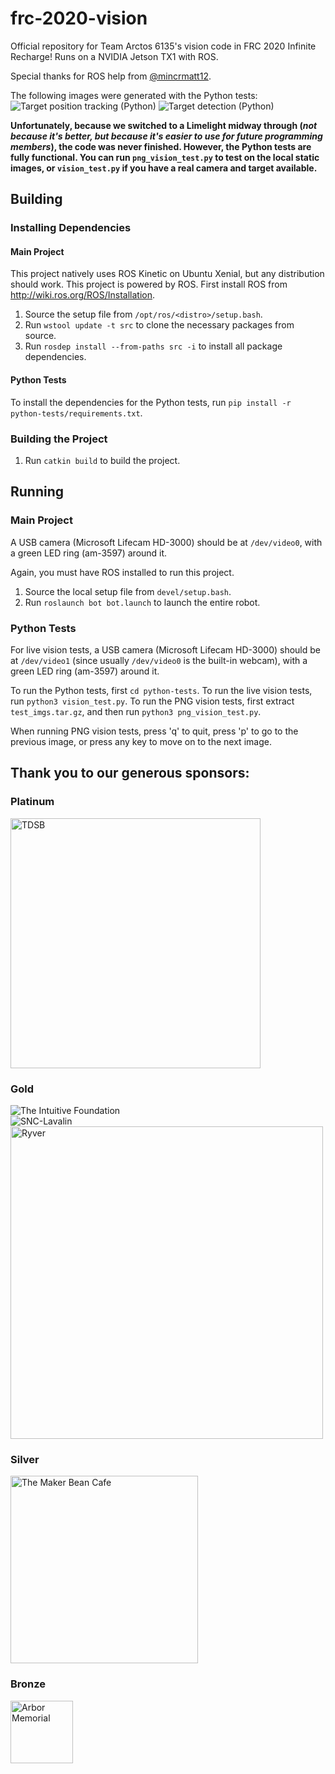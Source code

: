 # frc-2020-vision

Official repository for Team Arctos 6135's vision code in FRC 2020 Infinite Recharge! Runs on a NVIDIA Jetson TX1 with ROS.

Special thanks for ROS help from [@mincrmatt12](https://github.com/mincrmatt12).

The following images were generated with the Python tests:
![Target position tracking (Python)](https://user-images.githubusercontent.com/32781310/107910212-f0d79500-6f27-11eb-8368-efb82aa2f47d.png)
![Target detection (Python)](https://user-images.githubusercontent.com/32781310/107910131-bcfc6f80-6f27-11eb-8e10-57aa3d1b706a.png)

**Unfortunately, because we switched to a Limelight midway through (*not because it's better, but because it's easier to use for future programming members*), the code was never finished. However, the Python tests are fully functional. You can run `png_vision_test.py` to test on the local static images, or `vision_test.py` if you have a real camera and target available.**

## Building

### Installing Dependencies

#### Main Project

This project natively uses ROS Kinetic on Ubuntu Xenial, but any distribution should work.
This project is powered by ROS. First install ROS from http://wiki.ros.org/ROS/Installation.

1. Source the setup file from `/opt/ros/<distro>/setup.bash`.
2. Run `wstool update -t src` to clone the necessary packages from source.
3. Run `rosdep install --from-paths src -i` to install all package dependencies.

#### Python Tests

To install the dependencies for the Python tests, run `pip install -r python-tests/requirements.txt`.

### Building the Project

1. Run `catkin build` to build the project.

## Running

### Main Project

A USB camera (Microsoft Lifecam HD-3000) should be at `/dev/video0`, with a green LED ring (am-3597) around it.

Again, you must have ROS installed to run this project.

1. Source the local setup file from `devel/setup.bash`.
2. Run `roslaunch bot bot.launch` to launch the entire robot.

### Python Tests

For live vision tests, a USB camera (Microsoft Lifecam HD-3000) should be at `/dev/video1` (since usually `/dev/video0` is the built-in webcam), with a green LED ring (am-3597) around it.

To run the Python tests, first `cd python-tests`.
To run the live vision tests, run `python3 vision_test.py`.
To run the PNG vision tests, first extract `test_imgs.tar.gz`, and then run `python3 png_vision_test.py`.

When running PNG vision tests, press 'q' to quit, press 'p' to go to the previous image, or press any key to move on to the next image.

## Thank you to our generous sponsors:
### Platinum
<img alt="TDSB" src="https://upload.wikimedia.org/wikipedia/en/thumb/6/60/Toronto_District_School_Board_Logo.svg/1200px-Toronto_District_School_Board_Logo.svg.png" height="400"/>

### Gold
<img alt="The Intuitive Foundation" src="https://images.squarespace-cdn.com/content/v1/575036b345bf2183563cd328/1564584203054-4XAQJMKZAM1FZKPP71ST/ke17ZwdGBToddI8pDm48kElPbZlriv4ByvPLLYTs3rRZw-zPPgdn4jUwVcJE1ZvWhcwhEtWJXoshNdA9f1qD7XxG-9FZQiNMT_ZdcQnlMXbFYWqAe63cqij5R0iA9W7XX4KjGb09mhyQhiOJiRgdGQ/Intuitive+Foundation+Logo.png"/>
<br/>
<img alt="SNC-Lavalin" src="https://upload.wikimedia.org/wikipedia/en/thumb/5/50/SNC-Lavalin_logo.svg/470px-SNC-Lavalin_logo.svg.png"/>
<br/>
<img alt="Ryver" src="https://ryver.com/wp-content/themes/bridge-child/images/logo-dark-2017.svg" width="500"/>

### Silver
<img alt="The Maker Bean Cafe" src="https://user-images.githubusercontent.com/32781310/52224389-eaf94480-2875-11e9-82ba-78ec58cd20cd.png" width="300">

### Bronze
<img alt="Arbor Memorial" src="https://www.cbc.ca/marketplace/content/images/Arbor_Logo.jpg" height="100"/>

